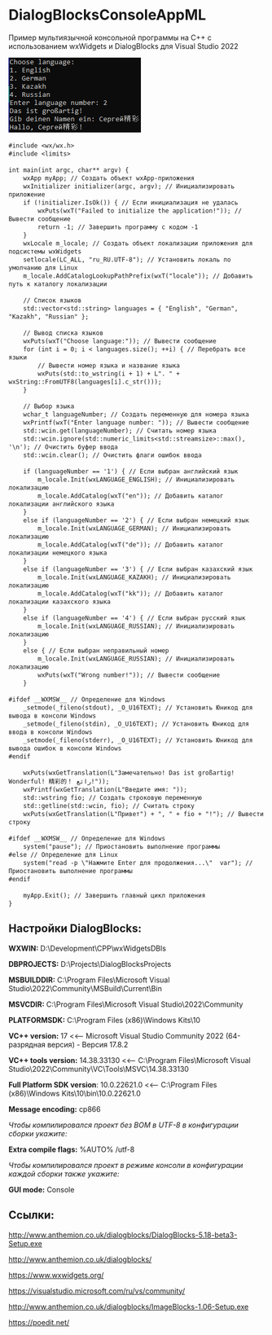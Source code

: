 # DialogBlocksConsoleAppML
Пример мультиязычной консольной программы на C++ с использованием wxWidgets и DialogBlocks для Visual Studio 2022

![srcreenshot](screenshot.png)

```
#include <wx/wx.h>
#include <limits> 

int main(int argc, char** argv) {
	wxApp myApp; // Создать объект wxApp-приложения
	wxInitializer initializer(argc, argv); // Инициализировать приложение
	if (!initializer.IsOk()) { // Если инициализация не удалась
		wxPuts(wxT("Failed to initialize the application!")); // Вывести сообщение
		return -1; // Завершить программу с кодом -1
	}
	wxLocale m_locale; // Создать объект локализации приложения для подсистемы wxWidgets
	setlocale(LC_ALL, "ru_RU.UTF-8"); // Установить локаль по умолчанию для Linux
	m_locale.AddCatalogLookupPathPrefix(wxT("locale")); // Добавить путь к каталогу локализации

	// Список языков
	std::vector<std::string> languages = { "English", "German", "Kazakh", "Russian" };

	// Вывод списка языков
	wxPuts(wxT("Choose language:")); // Вывести сообщение
	for (int i = 0; i < languages.size(); ++i) { // Перебрать все языки
		// Вывести номер языка и название языка
		wxPuts(std::to_wstring(i + 1) + L". " + wxString::FromUTF8(languages[i].c_str()));
	}

	// Выбор языка
	wchar_t languageNumber; // Создать переменную для номера языка
	wxPrintf(wxT("Enter language number: ")); // Вывести сообщение
	std::wcin.get(languageNumber); // Считать номер языка
	std::wcin.ignore(std::numeric_limits<std::streamsize>::max(), '\n'); // Очистить буфер ввода
	std::wcin.clear(); // Очистить флаги ошибок ввода

	if (languageNumber == '1') { // Если выбран английский язык
		m_locale.Init(wxLANGUAGE_ENGLISH); // Инициализировать локализацию
		m_locale.AddCatalog(wxT("en")); // Добавить каталог локализации английского языка
	}
	else if (languageNumber == '2') { // Если выбран немецкий язык
		m_locale.Init(wxLANGUAGE_GERMAN); // Инициализировать локализацию
		m_locale.AddCatalog(wxT("de")); // Добавить каталог локализации немецкого языка
	}
	else if (languageNumber == '3') { // Если выбран казахский язык
		m_locale.Init(wxLANGUAGE_KAZAKH); // Инициализировать локализацию
		m_locale.AddCatalog(wxT("kk")); // Добавить каталог локализации казахского языка
	}
	else if (languageNumber == '4') { // Если выбран русский язык
		m_locale.Init(wxLANGUAGE_RUSSIAN); // Инициализировать локализацию
	}
	else { // Если выбран неправильный номер
		m_locale.Init(wxLANGUAGE_RUSSIAN); // Инициализировать локализацию
		wxPuts(wxT("Wrong number!")); // Вывести сообщение
	}

#ifdef __WXMSW__ // Определение для Windows
	_setmode(_fileno(stdout), _O_U16TEXT); // Установить Юникод для вывода в консоли Windows
	_setmode(_fileno(stdin), _O_U16TEXT); // Установить Юникод для ввода в консоли Windows
	_setmode(_fileno(stderr), _O_U16TEXT); // Установить Юникод для вывода ошибок в консоли Windows
#endif

	wxPuts(wxGetTranslation(L"Замечательно! Das ist großartig! Wonderful! 精彩的！ رائع!"));
	wxPrintf(wxGetTranslation(L"Введите имя: "));
	std::wstring fio; // Создать строковую переменную
	std::getline(std::wcin, fio); // Считать строку
	wxPuts(wxGetTranslation(L"Привет") + ", " + fio + "!"); // Вывести строку

#ifdef __WXMSW__ // Определение для Windows
	system("pause"); // Приостановить выполнение программы
#else // Определение для Linux
	system("read -p \"Нажмите Enter для продолжения...\"  var"); // Приостановить выполнение программы
#endif

	myApp.Exit(); // Завершить главный цикл приложения
}
```

## Настройки DialogBlocks:

**WXWIN:** D:\Development\CPP\wxWidgetsDBls

**DBPROJECTS:** D:\Projects\DialogBlocksProjects

**MSBUILDDIR:** C:\Program Files\Microsoft Visual Studio\2022\Community\MSBuild\Current\Bin

**MSVCDIR:** C:\Program Files\Microsoft Visual Studio\2022\Community

**PLATFORMSDK:** C:\Program Files (x86)\Windows Kits\10

**VC++ version:** 17 <<-- Microsoft Visual Studio Community 2022 (64-разрядная версия) - Версия 17.8.2

**VC++ tools version:** 14.38.33130 <<-- C:\Program Files\Microsoft Visual Studio\2022\Community\VC\Tools\MSVC\14.38.33130

**Full Platform SDK version**: 10.0.22621.0 <<-- C:\Program Files (x86)\Windows Kits\10\bin\10.0.22621.0

**Message encoding:** cp866

*Чтобы компилировался проект без BOM в UTF-8 в конфигурации сборки укажите:*

**Extra compile flags:** %AUTO% /utf-8

*Чтобы компилировался проект в режиме консоли в конфигурации каждой сборки также укажите:*

**GUI mode:** Console

## Ссылки:

http://www.anthemion.co.uk/dialogblocks/DialogBlocks-5.18-beta3-Setup.exe

http://www.anthemion.co.uk/dialogblocks/

https://www.wxwidgets.org/

https://visualstudio.microsoft.com/ru/vs/community/

http://www.anthemion.co.uk/dialogblocks/ImageBlocks-1.06-Setup.exe

https://poedit.net/

